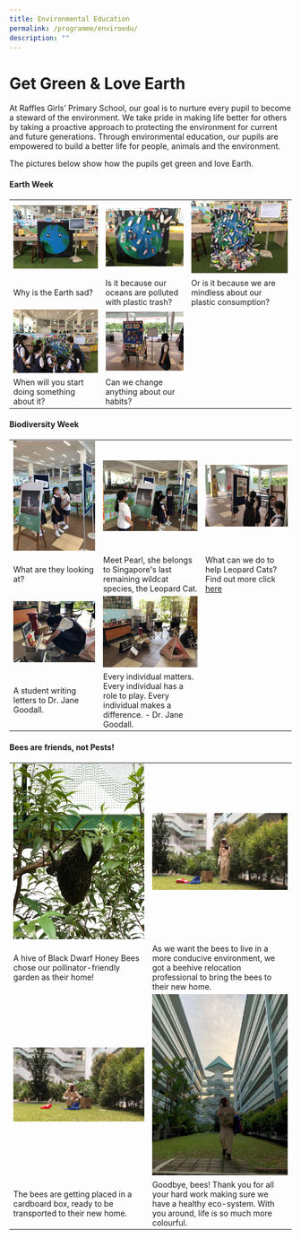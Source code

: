```yaml
---
title: Environmental Education
permalink: /programme/enviroedu/
description: ""
---
```

# Get Green & Love Earth

At Raffles Girls’ Primary School, our goal is to nurture every pupil to become a steward of the environment. We take pride in making life better for others by taking a proactive approach to protecting the environment for current and future generations. Through environmental education, our pupils are empowered to build a better life for people, animals and the environment.

The pictures below show how the pupils get green and love Earth.


#### **Earth Week**

||||
| -------- | -------- | -------- |
| ![](/images/Enviro%20Edu/Why%20is%20the%20Earth%20sad.jpg) | ![](/images/Enviro%20Edu/Is%20it%20because%20our%20oceans%20are%20polluted%20with%20plastic%20trash.jpg) | ![](/images/Enviro%20Edu/Or%20is%20it%20because%20we%20are%20mindless%20about%20our%20plastic%20consumption.jpg) |
| Why is the Earth sad?    | Is it because our oceans are polluted with plastic trash?     | Or is it because we are mindless about our plastic consumption?     |
|![](/images/Enviro%20Edu/When%20will%20you%20start%20doing%20something%20about%20it.jpg)|![](/images/Enviro%20Edu/Can%20we%20change%20anything%20about%20our%20habits.jpg)||
|When will you start doing something about it? |Can we change anything about our habits?||

#### **Biodiversity Week**

||||
| -------- | -------- | -------- |
|![](/images/Enviro%20Edu/What%20are%20they%20looking%20at.jpg)|![](/images/Enviro%20Edu/Meet%20Pearl,%20she%20belongs%20to%20Singapore's%20last%20remaining%20wildcat%20species,%20the%20Leopard%20Cat.jpg)|![](/images/Enviro%20Edu/What%20can%20we%20do%20to%20help%20Leopard%20Cats.jpg)|
|What are they looking at?|Meet Pearl, she belongs to Singapore's last remaining wildcat species, the Leopard Cat.|What can we do to help Leopard Cats?  Find out more click [here](https://www.swagcat.org/Saving-our-Last-Wildcat)|
|![](/images/Enviro%20Edu/A%20student%20writing%20letters%20to%20Dr%20Jane%20Goodall.jpg)|![](/images/Enviro%20Edu/Every%20individual%20matters.jpeg)||
|A student writing letters to Dr. Jane Goodall.|Every individual matters. <br>Every individual has a role to play. Every individual makes a difference. - Dr. Jane Goodall.||

#### **Bees are friends, not Pests!**

|||
| -------- | -------- |
|![](/images/Enviro%20Edu/A%20hive%20of%20Black%20Dwarf%20Honey%20Bees.jpg)|![](/images/Enviro%20Edu/As%20we%20want%20the%20bees%20to%20live%20in%20a%20more%20conducive%20environment.jpg)|
|A hive of Black Dwarf Honey Bees chose our pollinator-friendly garden as their home!|As we want the bees to live in a more conducive environment, we got a beehive relocation professional to bring the bees to their new home.|
|![](/images/Enviro%20Edu/the%20bees%20are%20getting%20placed%20in%20a%20cardboard%20box.jpg)|![](/images/Enviro%20Edu/Goodbye%20bees.jpg)|
|The bees are getting placed in a cardboard box, ready to be transported to their new home.|Goodbye, bees! Thank you for all your hard work making sure we have a healthy eco-system. With you around, life is so much more colourful.|
